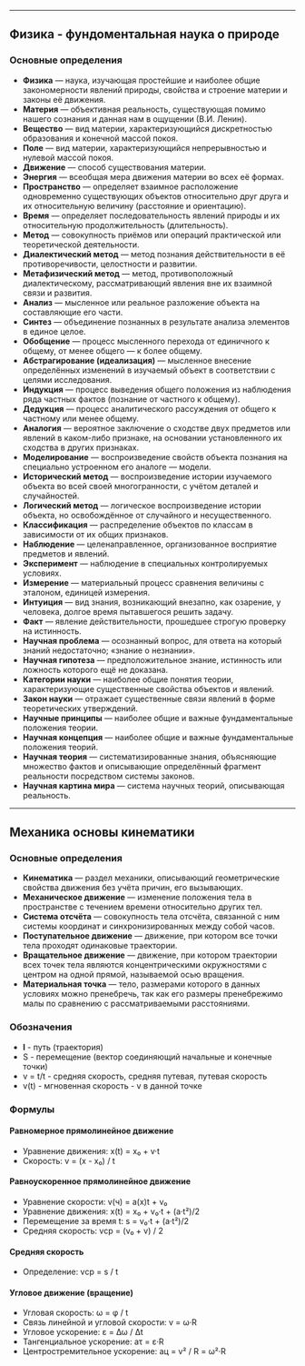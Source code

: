 
---
## Физика - фундоментальная наука о природе
### Основные определения
- **Физика** — наука, изучающая простейшие и наиболее общие закономерности явлений природы, свойства и строение материи и законы её движения.
- **Материя** — объективная реальность, существующая помимо нашего сознания и данная нам в ощущении (В.И. Ленин).
- **Вещество** — вид материи, характеризующийся дискретностью образования и конечной массой покоя.
- **Поле** — вид материи, характеризующийся непрерывностью и нулевой массой покоя.
- **Движение** — способ существования материи.
- **Энергия** — всеобщая мера движения материи во всех её формах.
- **Пространство** — определяет взаимное расположение одновременно существующих объектов относительно друг друга и их относительную величину (расстояние и ориентацию).
- **Время** — определяет последовательность явлений природы и их относительную продолжительность (длительность).
- **Метод** — совокупность приёмов или операций практической или теоретической деятельности.
- **Диалектический метод** — метод познания действительности в её противоречивости, целостности и развитии.
- **Метафизический метод** — метод, противоположный диалектическому, рассматривающий явления вне их взаимной связи и развития.
- **Анализ** — мысленное или реальное разложение объекта на составляющие его части.
- **Синтез** — объединение познанных в результате анализа элементов в единое целое.
- **Обобщение** — процесс мысленного перехода от единичного к общему, от менее общего — к более общему.
- **Абстрагирование (идеализация)** — мысленное внесение определённых изменений в изучаемый объект в соответствии с целями исследования.
- **Индукция** — процесс выведения общего положения из наблюдения ряда частных фактов (познание от частного к общему).
- **Дедукция** — процесс аналитического рассуждения от общего к частному или менее общему.
- **Аналогия** — вероятное заключение о сходстве двух предметов или явлений в каком-либо признаке, на основании установленного их сходства в других признаках.
- **Моделирование** — воспроизведение свойств объекта познания на специально устроенном его аналоге — модели.
- **Исторический метод** — воспроизведение истории изучаемого объекта во всей своей многогранности, с учётом деталей и случайностей.
- **Логический метод** — логическое воспроизведение истории объекта, но освобождённое от случайного и несущественного.
- **Классификация** — распределение объектов по классам в зависимости от их общих признаков.
- **Наблюдение** — целенаправленное, организованное восприятие предметов и явлений.
- **Эксперимент** — наблюдение в специальных контролируемых условиях.
- **Измерение** — материальный процесс сравнения величины с эталоном, единицей измерения.
- **Интуиция** — вид знания, возникающий внезапно, как озарение, у человека, долгое время пытавшегося решить задачу.
- **Факт** — явление действительности, прошедшее строгую проверку на истинность.
- **Научная проблема** — осознанный вопрос, для ответа на который знаний недостаточно; «знание о незнании».
- **Научная гипотеза** — предположительное знание, истинность или ложность которого ещё не доказана.
- **Категории науки** — наиболее общие понятия теории, характеризующие существенные свойства объектов и явлений.
- **Закон науки** — отражает существенные связи явлений в форме теоретических утверждений.
- **Научные принципы** — наиболее общие и важные фундаментальные положения теории.
- **Научная концепция** — наиболее общие и важные фундаментальные положения теорий.
- **Научная теория** — систематизированные знания, объясняющие множество фактов и описывающие определённый фрагмент реальности посредством системы законов.
- **Научная картина мира** — система научных теорий, описывающая реальность.    

---
## Механика основы кинематики

### Основные определения
* **Кинематика** — раздел механики, описывающий геометрические свойства движения без учёта причин, его вызывающих.
* **Механическое движение** — изменение положения тела в пространстве с течением времени относительно других тел.
* **Система отсчёта** — совокупность тела отсчёта, связанной с ним системы координат и синхронизированных между собой часов.
* **Поступательное движение** — движение, при котором все точки тела проходят одинаковые траектории.
* **Вращательное движение** — движение, при котором траектории всех точек тела являются концентрическими окружностями с центром на одной прямой, называемой осью вращения.
* **Материальная точка** — тело, размерами которого в данных условиях можно пренебречь, так как его размеры пренебрежимо малы по сравнению с рассматриваемыми расстояниями.

### Обозначения
- **l** - путь (траектория)
- S - перемещение (вектор соединяющий начальные и конечные точки)
- v = t/t - средняя скорость, средняя путевая, путевая скорость 
- v(t) - мгновенная  скорость - v в данной точке

### Формулы
#### Равномерное прямолинейное движение
* Уравнение движения:
  x(t) = x₀ + v·t
* Скорость:
  v = (x - x₀) / t

#### Равноускоренное прямолинейное движение
* Уравнение скорости:
  v(ч) = a(x)t + v₀
* Уравнение движения:
  x(t) = x₀ + v₀·t + (a·t²)/2
* Перемещение за время t:
  s = v₀·t + (a·t²)/2
* Средняя скорость:
  vср = (v₀ + v) / 2

#### Средняя скорость
* Определение:
  vср = s / t

#### Угловое движение (вращение)
* Угловая скорость:
  ω = φ / t
* Связь линейной и угловой скорости:
  v = ω·R
* Угловое ускорение:
  ε = Δω / Δt
* Тангенциальное ускорение:
  aτ = ε·R
* Центростремительное ускорение:
  aц = v² / R = ω²·R


